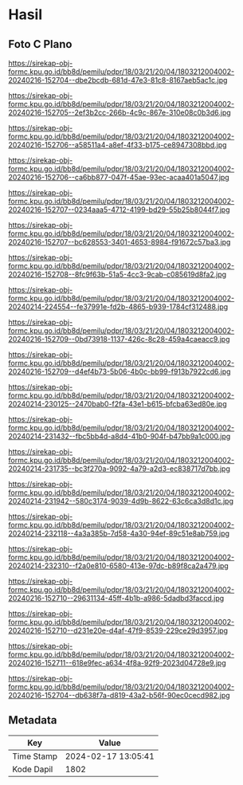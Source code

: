 # Hasil

## Foto C Plano

https://sirekap-obj-formc.kpu.go.id/bb8d/pemilu/pdpr/18/03/21/20/04/1803212004002-20240216-152704--dbe2bcdb-681d-47e3-81c8-8167aeb5ac1c.jpg

https://sirekap-obj-formc.kpu.go.id/bb8d/pemilu/pdpr/18/03/21/20/04/1803212004002-20240216-152705--2ef3b2cc-266b-4c9c-867e-310e08c0b3d6.jpg

https://sirekap-obj-formc.kpu.go.id/bb8d/pemilu/pdpr/18/03/21/20/04/1803212004002-20240216-152706--a58511a4-a8ef-4f33-b175-ce8947308bbd.jpg

https://sirekap-obj-formc.kpu.go.id/bb8d/pemilu/pdpr/18/03/21/20/04/1803212004002-20240216-152706--ca6bb877-047f-45ae-93ec-acaa401a5047.jpg

https://sirekap-obj-formc.kpu.go.id/bb8d/pemilu/pdpr/18/03/21/20/04/1803212004002-20240216-152707--0234aaa5-4712-4199-bd29-55b25b8044f7.jpg

https://sirekap-obj-formc.kpu.go.id/bb8d/pemilu/pdpr/18/03/21/20/04/1803212004002-20240216-152707--bc628553-3401-4653-8984-f91672c57ba3.jpg

https://sirekap-obj-formc.kpu.go.id/bb8d/pemilu/pdpr/18/03/21/20/04/1803212004002-20240216-152708--8fc9f63b-51a5-4cc3-9cab-c085619d8fa2.jpg

https://sirekap-obj-formc.kpu.go.id/bb8d/pemilu/pdpr/18/03/21/20/04/1803212004002-20240214-224554--fe37991e-fd2b-4865-b939-1784cf312488.jpg

https://sirekap-obj-formc.kpu.go.id/bb8d/pemilu/pdpr/18/03/21/20/04/1803212004002-20240216-152709--0bd73918-1137-426c-8c28-459a4caeacc9.jpg

https://sirekap-obj-formc.kpu.go.id/bb8d/pemilu/pdpr/18/03/21/20/04/1803212004002-20240216-152709--d4ef4b73-5b06-4b0c-bb99-f913b7922cd6.jpg

https://sirekap-obj-formc.kpu.go.id/bb8d/pemilu/pdpr/18/03/21/20/04/1803212004002-20240214-230125--2470bab0-f2fa-43e1-b615-bfcba63ed80e.jpg

https://sirekap-obj-formc.kpu.go.id/bb8d/pemilu/pdpr/18/03/21/20/04/1803212004002-20240214-231432--fbc5bb4d-a8d4-41b0-904f-b47bb9a1c000.jpg

https://sirekap-obj-formc.kpu.go.id/bb8d/pemilu/pdpr/18/03/21/20/04/1803212004002-20240214-231735--bc3f270a-9092-4a79-a2d3-ec838717d7bb.jpg

https://sirekap-obj-formc.kpu.go.id/bb8d/pemilu/pdpr/18/03/21/20/04/1803212004002-20240214-231942--580c3174-9039-4d9b-8622-63c6ca3d8d1c.jpg

https://sirekap-obj-formc.kpu.go.id/bb8d/pemilu/pdpr/18/03/21/20/04/1803212004002-20240214-232118--4a3a385b-7d58-4a30-94ef-89c51e8ab759.jpg

https://sirekap-obj-formc.kpu.go.id/bb8d/pemilu/pdpr/18/03/21/20/04/1803212004002-20240214-232310--f2a0e810-6580-413e-97dc-b89f8ca2a479.jpg

https://sirekap-obj-formc.kpu.go.id/bb8d/pemilu/pdpr/18/03/21/20/04/1803212004002-20240216-152710--29631134-45ff-4b1b-a986-5dadbd3faccd.jpg

https://sirekap-obj-formc.kpu.go.id/bb8d/pemilu/pdpr/18/03/21/20/04/1803212004002-20240216-152710--d231e20e-d4af-47f9-8539-229ce29d3957.jpg

https://sirekap-obj-formc.kpu.go.id/bb8d/pemilu/pdpr/18/03/21/20/04/1803212004002-20240216-152711--618e9fec-a634-4f8a-92f9-2023d04728e9.jpg

https://sirekap-obj-formc.kpu.go.id/bb8d/pemilu/pdpr/18/03/21/20/04/1803212004002-20240216-152704--db638f7a-d819-43a2-b56f-90ec0cecd982.jpg


## Metadata

| Key        | Value               |
| ---------- | ------------------- |
| Time Stamp | 2024-02-17 13:05:41 |
| Kode Dapil | 1802                |



